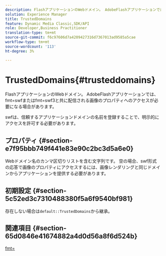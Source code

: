 ```yaml
---
description: FlashアプリケーションのWebドメイン。 AdobeFlashアプリケーションでは、fmt=swfまたはfmt=swf3と共に配信される画像のプロパティへのアクセスが必要になる場合があります。
solution: Experience Manager
title: TrustedDomains
feature: Dynamic Media Classic,SDK/API
role: Developer,Business Practitioner
translation-type: tm+mt
source-git-commit: f6c97606d7a4209427316d7367013ad9585a5cae
workflow-type: tm+mt
source-wordcount: '113'
ht-degree: 3%

---
```



# TrustedDomains{#trusteddomains}

FlashアプリケーションのWebドメイン。 AdobeFlashアプリケーションでは、fmt=swfまたはfmt=swf3と共に配信される画像のプロパティへのアクセスが必要になる場合があります。

swfは、信頼するアプリケーションドメインの名前を登録することで、明示的にアクセスを許可する必要があります。

## プロパティ {#section-e7f95bbb749f441e83e90c2bc3d5a6e0}

Webドメイン名のカンマ区切りリストを含む文字列です。 空の場合、swf形式の応答で画像のプロパティにアクセスするには、画像レンダリングと同じドメインからアプリケーションを提供する必要があります。

## 初期設定 {#section-5c52ed3c7310488380f5a6f9540bf981}

存在しない場合は`default::TrustedDomains`から継承。

## 関連項目 {#section-65d0846e41674882a4d0d56a8f6d524b}

[fmt=](../../../../../is-api/http-ref/image-serving-api-ref/c-http-protocol-reference/c-command-reference/r-is-http-fmt.md#reference-cdf10043423b45ba9fe15157fb3ae37a)
